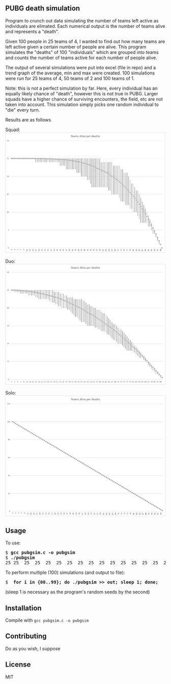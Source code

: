 ## PUBG death simulation

Program to crunch out data simulating the number of teams left active as individuals are elimated. Each numerical output is the number of teams alive and represents a "death".

Given 100 people in 25 teams of 4, I wanted to find out how many teams are left active given a certain number of people are alive. This program simulates the "deaths" of 100 "individuals" which are grouped into teams and counts the number of teams active for each number of people alive.

The output of several simulations were put into excel (file in repo) and a trend graph of the average, min and max were created. 100 simulations were run for 25 teams of 4, 50 teams of 2 and 100 teams of 1.

Note: this is not a perfect simulation by far. Here, every individual has an equally likely chance of "death", however this is not true in PUBG. Larger squads have a higher chance of surviving encounters, the field, etc are not taken into account. This simulation simply picks one random individual to "die" every turn.

Results are as follows

Squad:
![Squad](https://raw.githubusercontent.com/michaevelli/pubgsim/master/squad.png)

Duo:
![Duo](https://raw.githubusercontent.com/michaevelli/pubgsim/master/duo.png)

Solo:
![Solo](https://raw.githubusercontent.com/michaevelli/pubgsim/master/solo.png)
## Usage

To use:
<pre>
$ <b>gcc pubgsim.c -o pubgsim</b>
$ <b>./pubgsim</b>
25 25  25  25  25  25  25  25  25  25  25  25  25  25  25  25  25  25  25  25  25  25  25  25  25  25  25  25  25  25  25  25  25  25  25  25  25  25  25  25  24  24  24  24  24  24  23  23  23  23  23  23  23  23  22  22  22  22  22  21  20  20  20  20  20  20  20  19  19  18  18  18  18  17  17  17  16  15  15  14  14  13  13  13  12  12  12  11  10  9   9   8   76  5   4   4   3   2   1
</pre>

To perform multiple (100) simulations (and output to file):
<pre>
$ <b> for i in {00..99}; do ./pubgsim >> out; sleep 1; done;</b>
</pre>
(sleep 1 is necessary as the program's random seeds by the second)

## Installation

Compile with `gcc pubgsim.c -o pubgsim`

## Contributing

Do as you wish, I suppose

## License

MIT